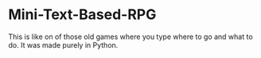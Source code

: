 # Mini-Text-Based-RPG
This is like on of those old games where you type where to go and what to do. It was made purely in Python.
